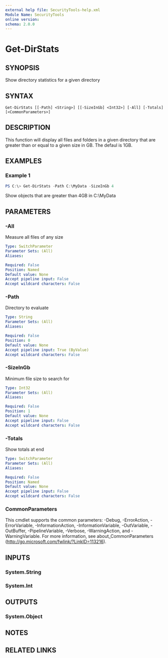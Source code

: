 ```yaml
---
external help file: SecurityTools-help.xml
Module Name: SecurityTools
online version:
schema: 2.0.0
---
```


# Get-DirStats

## SYNOPSIS
Show directory statistics for a given directory

## SYNTAX

```
Get-DirStats [[-Path] <String>] [[-SizeInGb] <Int32>] [-All] [-Totals] [<CommonParameters>]
```

## DESCRIPTION
This function will display all files and folders in a given directory that are greater than or equal to a given size in GB. The defaul is 1GB.

## EXAMPLES

### Example 1
```powershell
PS C:\> Get-DirStats -Path C:\MyData -SizeInGb 4
```

Show objects that are greater than 4GB in C:\MyData

## PARAMETERS

### -All
Measure all files of any size

```yaml
Type: SwitchParameter
Parameter Sets: (All)
Aliases:

Required: False
Position: Named
Default value: None
Accept pipeline input: False
Accept wildcard characters: False
```

### -Path
Directory to evaluate

```yaml
Type: String
Parameter Sets: (All)
Aliases:

Required: False
Position: 0
Default value: None
Accept pipeline input: True (ByValue)
Accept wildcard characters: False
```

### -SizeInGb
Minimum file size to search for

```yaml
Type: Int32
Parameter Sets: (All)
Aliases:

Required: False
Position: 1
Default value: None
Accept pipeline input: False
Accept wildcard characters: False
```

### -Totals
Show totals at end

```yaml
Type: SwitchParameter
Parameter Sets: (All)
Aliases:

Required: False
Position: Named
Default value: None
Accept pipeline input: False
Accept wildcard characters: False
```

### CommonParameters
This cmdlet supports the common parameters: -Debug, -ErrorAction, -ErrorVariable, -InformationAction, -InformationVariable, -OutVariable, -OutBuffer, -PipelineVariable, -Verbose, -WarningAction, and -WarningVariable.
For more information, see about_CommonParameters (http://go.microsoft.com/fwlink/?LinkID=113216).

## INPUTS

### System.String

### System.Int

## OUTPUTS

### System.Object
## NOTES

## RELATED LINKS
